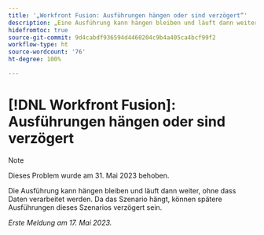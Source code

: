 ```yaml
---
title: '„Workfront Fusion: Ausführungen hängen oder sind verzögert“'
description: „Eine Ausführung kann hängen bleiben und läuft dann weiter, ohne dass Daten verarbeitet werden. Da das Szenario hängt, können spätere Ausführungen dieses Szenarios verzögert sein.“
hidefromtoc: true
source-git-commit: 9d4cabdf936594d4460204c9b4a405ca4bcf99f2
workflow-type: ht
source-wordcount: '76'
ht-degree: 100%

---
```



# [!DNL Workfront Fusion]: Ausführungen hängen oder sind verzögert

>[!NOTE]
>
>Dieses Problem wurde am 31. Mai 2023 behoben.

Die Ausführung kann hängen bleiben und läuft dann weiter, ohne dass Daten verarbeitet werden. Da das Szenario hängt, können spätere Ausführungen dieses Szenarios verzögert sein.

_Erste Meldung am 17. Mai 2023._


